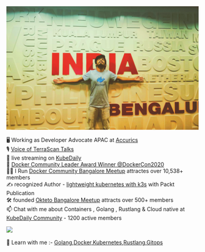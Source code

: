 <img src="https://raw.githubusercontent.com/sangam14/sangam14/master/assets/github-profile.png">

🖥  Working as Developer Advocate APAC at [Accurics](https://www.accurics.com) <br> 
🎙 [Voice of TerraScan Talks](https://www.youtube.com/watch?v=WJGz9hcNasA&list=PL379yZYwlGSEBKy02QMY_MCGlaj5BTRJU) <br>
🔴 live streaming on [KubeDaily](http://kubedaily.live) <br>
🐳 [Docker Community Leader Award Winner @DockerCon2020](https://youtu.be/YwHMwWT-at0?t=251) <br>
🙋‍♂️ I Run [Docker Community Bangalore Meetup]( https://www.meetup.com/Docker-Bangalore/) attractes over 10,538+ members <br>
✍️ recognized Author - [lightweight kubernetes with k3s](https://www.packtpub.com/product/lightweight-kubernetes-with-k3s-video/9781838821173) with Packt Publication <br>
🛠 founded [Okteto Bangalore Meetup](https://www.meetup.com/Okteto-Bangalore/) attracts over 500+ members <br>
 📫 Chat with me about Containers , Golang , Rustlang & Cloud native at [KubeDaily Community](http://discord.kubedaily.live) - 1200 active members <br>

![](https://komarev.com/ghpvc/?username=sangam14)

📖 Learn with me :- [Golang](http://gopherlabs.kubedaily.com),[Docker,Kubernetes](https://www.containerlabs.kubedaily.com),[Rustlang](https://rustlabs.kubedaily.com),[Gitops](https://github.com/sangam14/GitOpsLabs) 

